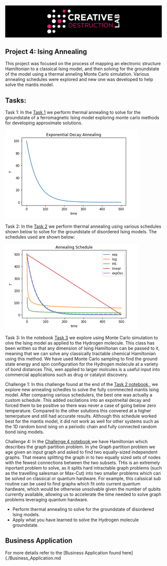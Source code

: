 ![CDL 2020 Cohort Project](../figures/CDL_logo.jpg)
## Project 4: Ising Annealing

This project was focused on the process of mapping an electronic structure Hamiltonian to a classical Ising model, and then solving for the groundstate of the model using a thermal anneling Monte Carlo simulation. Various annealing schedules were explored and new one was developed to help solve the mantis model. 

## Tasks:
Task 1: 
In the [Task 1](./Task_1.ipynb) we perform thermal annealing to solve for the groundstate of a ferromagnetic Ising model exploring monte carlo methods for developing approximate solutions. 

![img](ExpSchedule.PNG)

Task 2: 
In the [Task 2](./Task_2.ipynb) we perform thermal annealing using various schedules shown below to solve for the groundstate of disordered Ising models. The schedules used are shown below:

![img](AnnealingSchedule.PNG)

Task 3:
In the notebook [Task 3](./Task_3.ipynb) we explore using Monte Carlo simulation to olve the Ising model as applied to
the Hydrogen molecule. This class has been written so that any dimension of Ising Hamiltonan can be passed to it, 
meaning that we can solve any classically tractable chemical Hamiltonian using this method. We have used Monte Carlo
sampling to  find the ground state energy and spin configuration for the Hydrogen molecule at a variety of bond 
distances This, wen applied to larger molcules is a useful input into commercial applications such as drug or catalyst
discovery.

Challenge 1: In this challenge found at the end of the [Task 2 notebook ](./Task_2.ipynb), we explore new annealing schedles to solve the fully conmnected mantis ising model.
After comparing various schedulers, the best one was actually a custom schedule. This added oscilations into an expotneital decay and forced them to be positive so there was never a case of going below zero temperature. Compared to the other solutions this convered at a higher temerpature and still had accurate results. Although this schedule worked best for the mantis model, it did not work as well for other systems such as the 1D random bond ising on a periodic chain and fully connected random bond ising models. 

Challenge 4:
In the [Challenge 4 notebook ](./Challenge_4_Ising_Graph_Partition.ipynb) we have Hamiltonian which describes the 
graph partition problem. In yhe Graph partition problem we age given an input graph and asked to find two equally-sized
independent graphs. That means splitting the graph in to two equally sized sets of nodes with the fewest connections 
between the two subsets. THis is an extremely inportant problem to solve, as it splits hard intractable graph problems 
(such as the travelling salesman or Max-Cut) into two smaller problems which can be solved on classical or quantum
 hardware. For example, this calssical sub routine can be used to find graphs which fit onto current quantum hardware, 
 which would be otherwise unsolvable given the number of qubits currently available, allowing us to accelerate the time
 needed to solve graph problems leveraging quantum hardware.
* Perform thermal annealing to solve for the groundstate of disordered Ising models.
* Apply what you have learned to solve the Hydrogen molecule groundstate.

## Business Application
For more details refer to the [Business Application found here](./Business_Application.md
